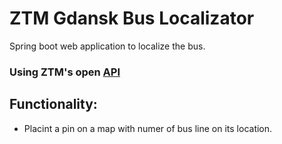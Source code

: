 # ZTM Gdansk Bus Localizator
 Spring boot web application to localize the bus.
 
### Using ZTM's open [API](https://ckan.multimediagdansk.pl/dataset/tristar)

## Functionality:
* Placint a pin on a map with numer of bus line on its location. 

